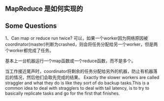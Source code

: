 ## MapReduce 是如何实现的

## Some Questions
1、Can map or reduce run twice?
可以，如果一个worker因为网络原因被coordinator(master)判断为crashed，则会将任务分配给另一个worker，但是两个worker都完成了任务。



基本上一台机器运行一个map函数或一个reduce函数，而不是多个。

当工作接近尾声时，coordinator将剩余的任务分配给另外的机器，防止有机器落后的情况，然后他们会取先完成的结果。
Exactly the slower workers are called straggler and what they do is like they sort of do backup tasks.This is a common idea to deal with stragglers to deal with tail latency, is to try to basically replicate tasks and go for the first that finishes.
